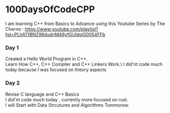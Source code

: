 # 100DaysOfCodeCPP

I am learning C++ from Basics to Advance using this Youtube Series by The Cherno : https://www.youtube.com/playlist?list=PLlrATfBNZ98dudnM48yfGUldqGD0S4FFb 

### Day 1
Created a Hello World Program in C++. \
Learn How C++, C++ Compiler and C++ Linkers Work.\ 
I did'nt code much today because I was focused on theory aspects

### Day 2
Revise C language and C++ Basics\
I did'nt code  much today , currently more focused on rust.\
I will Start with Data Strcutures and Algorithms Tommorow.
